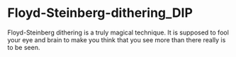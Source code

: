 # Floyd-Steinberg-dithering_DIP

Floyd-Steinberg dithering is a truly magical technique. It is supposed to fool your eye and brain to make you think that you see more than there really is to be seen.
